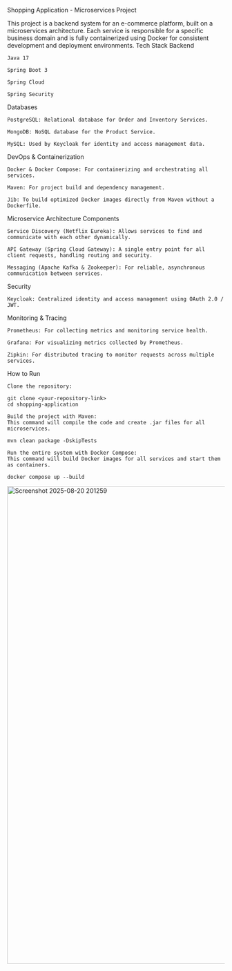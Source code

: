 Shopping Application - Microservices Project

This project is a backend system for an e-commerce platform, built on a microservices architecture. Each service is responsible for a specific business domain and is fully containerized using Docker for consistent development and deployment environments.
Tech Stack
Backend

    Java 17

    Spring Boot 3

    Spring Cloud

    Spring Security

Databases

    PostgreSQL: Relational database for Order and Inventory Services.

    MongoDB: NoSQL database for the Product Service.

    MySQL: Used by Keycloak for identity and access management data.

DevOps & Containerization

    Docker & Docker Compose: For containerizing and orchestrating all services.

    Maven: For project build and dependency management.

    Jib: To build optimized Docker images directly from Maven without a Dockerfile.

Microservice Architecture Components

    Service Discovery (Netflix Eureka): Allows services to find and communicate with each other dynamically.

    API Gateway (Spring Cloud Gateway): A single entry point for all client requests, handling routing and security.

    Messaging (Apache Kafka & Zookeeper): For reliable, asynchronous communication between services.

Security

    Keycloak: Centralized identity and access management using OAuth 2.0 / JWT.

Monitoring & Tracing

    Prometheus: For collecting metrics and monitoring service health.

    Grafana: For visualizing metrics collected by Prometheus.

    Zipkin: For distributed tracing to monitor requests across multiple services.

How to Run

    Clone the repository:

    git clone <your-repository-link>
    cd shopping-application

    Build the project with Maven:
    This command will compile the code and create .jar files for all microservices.

    mvn clean package -DskipTests

    Run the entire system with Docker Compose:
    This command will build Docker images for all services and start them as containers.

    docker compose up --build

<img width="1699" height="1106" alt="Screenshot 2025-08-20 201259" src="https://github.com/user-attachments/assets/43ab78ef-df8b-4b75-987e-beb10455d001" />
